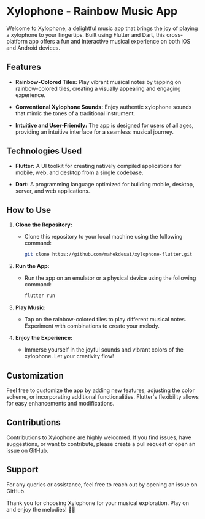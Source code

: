 # Xylophone - Rainbow Music App

Welcome to Xylophone, a delightful music app that brings the joy of playing a xylophone to your fingertips. Built using Flutter and Dart, this cross-platform app offers a fun and interactive musical experience on both iOS and Android devices.

## Features

- **Rainbow-Colored Tiles:** Play vibrant musical notes by tapping on rainbow-colored tiles, creating a visually appealing and engaging experience.

- **Conventional Xylophone Sounds:** Enjoy authentic xylophone sounds that mimic the tones of a traditional instrument.

- **Intuitive and User-Friendly:** The app is designed for users of all ages, providing an intuitive interface for a seamless musical journey.

## Technologies Used

- **Flutter:** A UI toolkit for creating natively compiled applications for mobile, web, and desktop from a single codebase.

- **Dart:** A programming language optimized for building mobile, desktop, server, and web applications.

## How to Use

1. **Clone the Repository:**
   - Clone this repository to your local machine using the following command:
     ```bash
     git clone https://github.com/mahekdesai/xylophone-flutter.git
     ```

2. **Run the App:**
   - Run the app on an emulator or a physical device using the following command:
     ```bash
     flutter run
     ```

3. **Play Music:**
   - Tap on the rainbow-colored tiles to play different musical notes. Experiment with combinations to create your melody.

4. **Enjoy the Experience:**
   - Immerse yourself in the joyful sounds and vibrant colors of the xylophone. Let your creativity flow!

## Customization

Feel free to customize the app by adding new features, adjusting the color scheme, or incorporating additional functionalities. Flutter's flexibility allows for easy enhancements and modifications.

## Contributions

Contributions to Xylophone are highly welcomed. If you find issues, have suggestions, or want to contribute, please create a pull request or open an issue on GitHub.

## Support

For any queries or assistance, feel free to reach out by opening an issue on GitHub.

Thank you for choosing Xylophone for your musical exploration. Play on and enjoy the melodies! 🎵🌈
